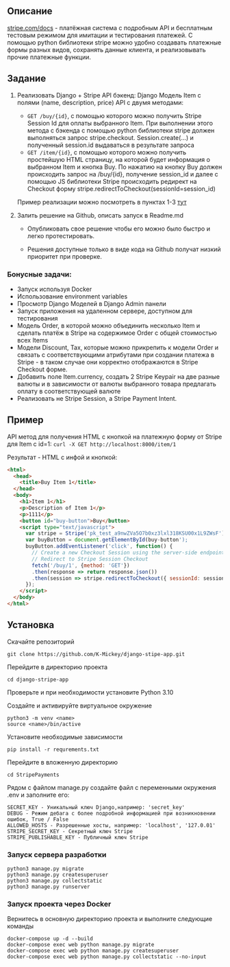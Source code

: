 ## Описание
[stripe.com/docs](http://stripe.com/docs) - платёжная система с подробным API и бесплатным тестовым режимом для имитации и тестирования платежей. С помощью python библиотеки stripe можно удобно создавать платежные формы разных видов, сохранять данные клиента, и реализовывать прочие платежные функции. 

## Задание
1. Реализовать Django + Stripe API бэкенд:
Django Модель Item с полями (name, description, price) API с двумя методами:
   - `GET /buy/{id}`, с помощью которого можно получить Stripe Session Id для оплаты выбранного Item. При выполнении этого метода c бэкенда с помощью python библиотеки stripe должен выполняться запрос stripe.checkout. Session.create(...) и полученный session.id выдаваться в результате запроса
   - `GET /item/{id}`, c помощью которого можно получить простейшую HTML страницу, на которой будет информация о выбранном Item и кнопка Buy. По нажатию на кнопку Buy должен происходить запрос на /buy/{id}, получение session_id и далее  с помощью JS библиотеки Stripe происходить редирект на Checkout форму stripe.redirectToCheckout(sessionId=session_id)

    Пример реализации можно посмотреть в пунктах 1-3 [тут](https://docs.stripe.com/payments/accept-a-payment?integration=checkout)

2. Залить решение на Github, описать запуск в Readme.md

    - Опубликовать свое решение чтобы его можно было быстро и легко протестировать. 

    - Решения доступные только в виде кода на Github получат низкий приоритет при проверке.

### Бонусные задачи: 
- Запуск используя Docker
- Использование environment variables
- Просмотр Django Моделей в Django Admin панели
- Запуск приложения на удаленном сервере, доступном для тестирования
- Модель Order, в которой можно объединить несколько Item и сделать платёж в Stripe на содержимое Order c общей стоимостью всех Items
- Модели Discount, Tax, которые можно прикрепить к модели Order и связать с соответствующими атрибутами при создании платежа в Stripe - в таком случае они корректно отображаются в Stripe Checkout форме. 
- Добавить поле Item.currency, создать 2 Stripe Keypair на две разные валюты и в зависимости от валюты выбранного товара предлагать оплату в соответствующей валюте
- Реализовать не Stripe Session, а Stripe Payment Intent.

## Пример

API метод для получения HTML c кнопкой на платежную форму от Stripe для Item с id=1: 
`curl -X GET http://localhost:8000/item/1`

Результат - HTML c инфой и кнопкой:
```html
<html>
  <head>
    <title>Buy Item 1</title>
  </head>
  <body>
    <h1>Item 1</h1>
    <p>Description of Item 1</p>
    <p>1111</p>
    <button id="buy-button">Buy</button>
    <script type="text/javascript">
      var stripe = Stripe('pk_test_a9nwZVa5O7b0xz3lxl318KSU00x1L9ZWsF');
      var buyButton = document.getElementById(buy-button');
      buyButton.addEventListener('click', function() {
        // Create a new Checkout Session using the server-side endpoint 
        // Redirect to Stripe Session Checkout
        fetch('/buy/1', {method: 'GET'})
        .then(response => return response.json())
        .then(session => stripe.redirectToCheckout({ sessionId: session.id }))
      });
    </script>
  </body>
</html>
```

## Установка

Скачайте репозиторий

```commandline
git clone https://github.com/K-Mickey/django-stipe-app.git
```
Перейдите в директорию проекта

```commandline
cd django-stripe-app
```
Проверьте и при необходимости установите Python 3.10

Создайте и активируйте виртуальное окружение
```commandline
python3 -m venv <name>
source <name>/bin/active
```
Установите необходимые зависимости
```commandline
pip install -r requrements.txt
```
Перейдите в вложенную директорию
```commandline
cd StripePayments
```
Рядом с файлом manage.py создайте файл с переменными окружения .env и заполните его:
```
SECRET_KEY - Уникальный ключ Django,например: 'secret_key'
DEBUG - Режим дебага с более подробной информацией при возникновении ошибок, True / False 
ALLOWED_HOSTS - Разрешенные хосты, например: 'localhost', '127.0.01'
STRIPE_SECRET_KEY - Секретный ключ Stripe
STRIPE_PUBLISHABLE_KEY - Публичный ключ Stripe
```
### Запуск сервера разработки
```commandline
python3 manage.py migrate
python3 manage.py createsuperuser
python3 manage.py collectstatic
python3 manage.py runserver
```
### Запуск проекта через Docker
Вернитесь в основную директорию проекта и выполните следующие команды
```commandline
docker-compose up -d --build
docker-compose exec web python manage.py migrate
docker-compose exec web python manage.py createsuperuser
docker-compose exec web python manage.py collectstatic --no-input
```